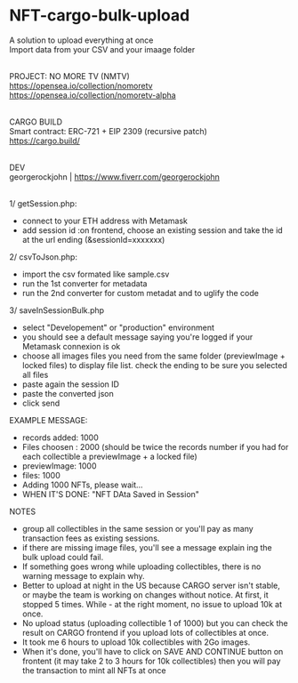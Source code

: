 # NFT-cargo-bulk-upload<br>
A solution to upload everything at once <br>
Import data from your CSV and your imaage folder<br><br>

PROJECT: NO MORE TV (NMTV)<br>
https://opensea.io/collection/nomoretv<br>
https://opensea.io/collection/nomoretv-alpha<br><br>

CARGO BUILD<br>
Smart contract: ERC-721 + EIP 2309 (recursive patch)<br>
https://cargo.build/<br><br>

DEV<br>
georgerockjohn | https://www.fiverr.com/georgerockjohn<br><br>

1/ getSession.php: 
- connect to your ETH address with Metamask
- add session id :on frontend, choose an existing session and take the id at the url ending (&sessionId=xxxxxxx)

2/ csvToJson.php:
- import the csv formated like sample.csv
- run the 1st converter for metadata
- run the 2nd converter for custom metadat and to uglify the code

3/ saveInSessionBulk.php
- select "Developement" or "production" environment 
- you should see a default message saying you're logged if your Metamask connexion is ok
- choose all images files you need from the same folder (previewImage + locked files) to display file list. check the ending to be sure you selected all files
- paste again the session ID
- paste the converted json
- click send

EXAMPLE MESSAGE:
- records added: 1000
- Files choosen : 2000 (should be twice the records number if you had for each collectible a previewImage + a locked file)
- previewImage: 1000
- files: 1000
- Adding 1000 NFTs, please wait...
- WHEN IT'S DONE: "NFT DAta Saved in Session"

NOTES
- group all collectibles in the same session or you'll pay as many transaction fees as existing sessions.
- if there are missing image files, you'll see a message explain ing the bulk upload could fail.
- If something goes wrong while uploading collectibles, there is no warning message to explain why. 
- Better to upload at night in the US because CARGO server isn't stable, or maybe the team is working on changes without notice. At first, it stopped 5 times. While - at the right moment, no issue to upload 10k at once.
- No upload status (uploading collectible 1 of 1000) but you can check the result on CARGO frontend if you upload lots of collectibles at once. 
- It took me 6 hours to upload 10k collectibles with 2Go images.
- When it's done, you'll have to click on SAVE AND CONTINUE button on frontent (it may take 2 to 3 hours for 10k collectibles) then you will pay the transaction to mint all NFTs at once
